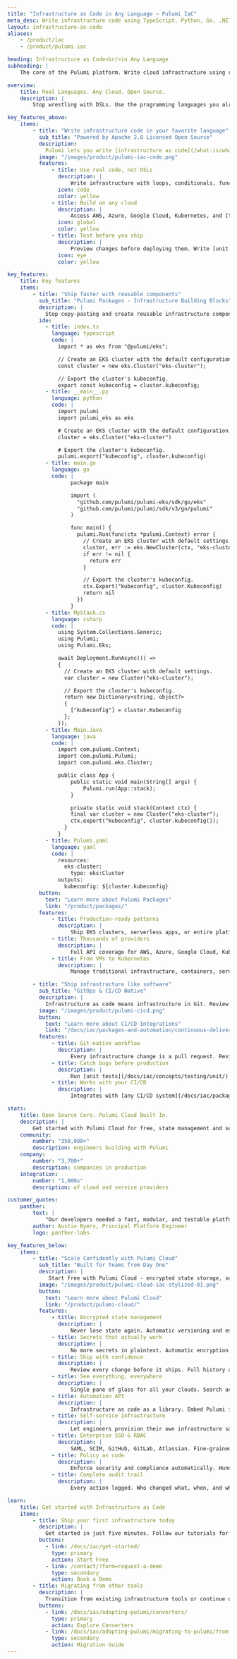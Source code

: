 ```yaml
---
title: "Infrastructure as Code in Any Language – Pulumi IaC"
meta_desc: Write infrastructure code using TypeScript, Python, Go, .NET, Java, or YAML. Deploy to any cloud with built-in previews and testing.
layout: infrastructure-as-code
aliases:
    - /product/iac
    - /product/pulumi-iac

heading: Infrastructure as Code<br/>in Any Language
subheading: |
    The core of the Pulumi platform. Write cloud infrastructure using real programming languages – TypeScript, Python, Go, .NET, Java, or YAML – and ship to any cloud in minutes.

overview:
    title: Real Languages. Any Cloud. Open Source.
    description: |
        Stop wrestling with DSLs. Use the programming languages you already know to build infrastructure on AWS, Azure, Google Cloud, Kubernetes, and thousands of providers. Powered by Pulumi's open source IaC engine with 20k+ GitHub stars. Get started in 5 minutes.

key_features_above:
    items:
        - title: "Write infrastructure code in your favorite language"
          sub_title: "Powered by Apache 2.0 Licensed Open Source"
          description:
            Pulumi lets you write [infrastructure as code](/what-is/what-is-infrastructure-as-code/) using standard programming languages – TypeScript/JavaScript, Python, Go, C#, Java, and YAML. Get autocomplete, type checking, and all your favorite IDE features. Build on AWS, Azure, Google Cloud, Kubernetes, and [thousands of providers](/registry/). Our [open source engine](https://github.com/pulumi/pulumi) is Apache 2.0 licensed and will always remain free.
          image: "/images/product/pulumi-iac-code.png"
          features:
              - title: Use real code, not DSLs
                description: |
                    Write infrastructure with loops, conditionals, functions, and classes. Reuse code, catch errors at compile time, and refactor with confidence.
                icon: code
                color: yellow
              - title: Build on any cloud
                description: |
                    Access AWS, Azure, Google Cloud, Kubernetes, and [thousands of providers](/registry/) through a unified, consistent API. Same-day updates for new cloud features.
                icon: global
                color: yellow
              - title: Test before you ship
                description: |
                    Preview changes before deploying them. Write [unit tests](/docs/guides/testing/#unit-testing) for your infrastructure. Run [integration tests](/docs/guides/testing/integration/) against ephemeral environments.
                icon: eye
                color: yellow

key_features:
    title: Key features
    items:
        - title: "Ship faster with reusable components"
          sub_title: "Pulumi Packages - Infrastructure Building Blocks"
          description: |
            Stop copy-pasting and create reusable infrastructure components that can be used in any language. Package common patterns once, use everywhere. Share via Pulumi's registry, npm, PyPI, NuGet, or any package manager.
          ide:
            - title: index.ts
              language: typescript
              code: |
                import * as eks from "@pulumi/eks";

                // Create an EKS cluster with the default configuration.
                const cluster = new eks.Cluster("eks-cluster");

                // Export the cluster's kubeconfig.
                export const kubeconfig = cluster.kubeconfig;
            - title: __main__.py
              language: python
              code: |
                import pulumi
                import pulumi_eks as eks

                # Create an EKS cluster with the default configuration.
                cluster = eks.Cluster("eks-cluster")

                # Export the cluster's kubeconfig.
                pulumi.export("kubeconfig", cluster.kubeconfig)
            - title: main.go
              language: go
              code: |
                    package main

                    import (
                      "github.com/pulumi/pulumi-eks/sdk/go/eks"
                      "github.com/pulumi/pulumi/sdk/v3/go/pulumi"
                    )

                    func main() {
                      pulumi.Run(func(ctx *pulumi.Context) error {
                        // Create an EKS cluster with default settings.
                        cluster, err := eks.NewCluster(ctx, "eks-cluster", nil)
                        if err != nil {
                          return err
                        }

                        // Export the cluster's kubeconfig.
                        ctx.Export("kubeconfig", cluster.Kubeconfig)
                        return nil
                      })
                    }
            - title: MyStack.cs
              language: csharp
              code: |
                using System.Collections.Generic;
                using Pulumi;
                using Pulumi.Eks;

                await Deployment.RunAsync(() =>
                {
                  // Create an EKS cluster with default settings.
                  var cluster = new Cluster("eks-cluster");

                  // Export the cluster's kubeconfig.
                  return new Dictionary<string, object?>
                  {
                    ["kubeconfig"] = cluster.Kubeconfig
                  };
                });
            - title: Main.Java
              language: java
              code: |
                import com.pulumi.Context;
                import com.pulumi.Pulumi;
                import com.pulumi.eks.Cluster;

                public class App {
                    public static void main(String[] args) {
                        Pulumi.run(App::stack);
                    }

                    private static void stack(Context ctx) {
                    final var cluster = new Cluster("eks-cluster");
                    ctx.export("kubeconfig", cluster.kubeconfig());
                  }
                }
            - title: Pulumi.yaml
              language: yaml
              code: |
                resources:
                  eks-cluster:
                    type: eks:Cluster
                outputs:
                  kubeconfig: ${cluster.kubeconfig}
          button:
            text: "Learn more about Pulumi Packages"
            link: "/product/packages/"
          features:
              - title: Production-ready patterns
                description: |
                    Ship EKS clusters, serverless apps, or entire platforms with one line of code using [well-architected components](/docs/iac/clouds/aws/guides/).
              - title: Thousands of providers
                description: |
                    Full API coverage for AWS, Azure, Google Cloud, Kubernetes, plus Cloudflare, Datadog, GitHub, and thousands more.
              - title: From VMs to Kubernetes
                description: |
                    Manage traditional infrastructure, containers, serverless, and [Kubernetes](/kubernetes/) with one tool, one workflow.

        - title: "Ship infrastructure like software"
          sub_title: "GitOps & CI/CD Native"
          description: |
            Infrastructure as code means infrastructure in Git. Review changes in pull requests. Run tests in CI. Ship through GitHub Actions, GitLab, Jenkins, or any CI/CD system.
          image: "/images/product/pulumi-cicd.png"
          button:
            text: "Learn more about CI/CD Integrations"
            link: "/docs/iac/packages-and-automation/continuous-delivery/"
          features:
              - title: Git-native workflow
                description: |
                    Every infrastructure change is a pull request. Review, comment, approve. Full audit trail built in.
              - title: Catch bugs before production
                description: |
                    Run [unit tests](/docs/iac/concepts/testing/unit/) in milliseconds. Spin up ephemeral environments for [integration tests](/docs/iac/concepts/testing/integration/). Fail fast, fix fast.
              - title: Works with your CI/CD
                description: |
                    Integrates with [any CI/CD system](/docs/iac/packages-and-automation/continuous-delivery/). GitHub Actions, GitLab, Jenkins, CircleCI - your choice. Or use the [Kubernetes operator](/docs/iac/packages-and-automation/continuous-delivery/pulumi-kubernetes-operator/) for GitOps.

stats:
    title: Open Source Core. Pulumi Cloud Built In.
    description: |
        Get started with Pulumi Cloud for free, state management and secrets included. Our [open source engine](https://github.com/pulumi/pulumi) powers everything underneath. Scale to enterprise features when you need them, or self-host if required.
    community:
        number: "350,000+"
        description: engineers building with Pulumi
    company:
        number: "3,700+"
        description: companies in production
    integration:
        number: "1,000s"
        description: of cloud and service providers

customer_quotes:
    panther:
        text: |
            "Our developers needed a fast, modular, and testable platform for managing cloud infrastructure. <b>Nothing is better than having standard programming languages for building and managing infrastructure</b>"
        author: Austin Byers, Principal Platform Engineer
        logo: panther-labs

key_features_below:
    items:
        - title: "Scale Confidently with Pulumi Cloud"
          sub_title: "Built for Teams from Day One"
          description: |
             Start free with Pulumi Cloud - encrypted state storage, secrets management, and collaboration built in. When you scale, enterprise features like RBAC, policy enforcement, and SSO are ready. All powered by our open source engine.
          image: "/images/product/pulumi-cloud-iac-stylized-01.png"
          button:
            text: "Learn more about Pulumi Cloud"
            link: "/product/pulumi-cloud/"
          features:
              - title: Encrypted state management
                description: |
                    Never lose state again. Automatic versioning and encryption at rest. Pulumi Cloud handles it all, or self-host with S3/Azure Blob.
              - title: Secrets that actually work
                description: |
                    No more secrets in plaintext. Automatic encryption for sensitive values. Integrate with AWS Secrets Manager, Azure Key Vault, or use [Pulumi ESC](/product/secrets-configuration/) for centralized secrets.
              - title: Ship with confidence
                description: |
                    Review every change before it ships. Full history and audit logs. Roll back to any previous state when needed.
              - title: See everything, everywhere
                description: |
                    Single pane of glass for all your clouds. Search across AWS, Azure, and GCP. Find that rogue EC2 instance in seconds.
              - title: Automation API
                description: |
                    Infrastructure as code as a library. Embed Pulumi in your app. Build custom CLIs, portals, or platforms. Full programmatic control.
              - title: Self-service infrastructure
                description: |
                    Let engineers provision their own infrastructure safely. Templates, guardrails, and approval workflows. Works with Backstage or build your own.
              - title: Enterprise SSO & RBAC
                description: |
                    SAML, SCIM, GitHub, GitLab, Atlassian. Fine-grained permissions. Temporary access tokens. SOC 2 Type II compliant.
              - title: Policy as code
                description: |
                    Enforce security and compliance automatically. Hundreds of built-in policies or write your own. Block non-compliant infrastructure before it ships.
              - title: Complete audit trail
                description: |
                    Every action logged. Who changed what, when, and why. Export to SIEM. Compliance reports at your fingertips.

learn:
    title: Get started with Infrastructure as Code
    items:
        - title: Ship your first infrastructure today
          description: |
            Get started in just five minutes. Follow our tutorials for AWS, Azure, Google Cloud, Kubernetes, and more.
          buttons:
            - link: /docs/iac/get-started/
              type: primary
              action: Start Free
            - link: /contact/?form=request-a-demo
              type: secondary
              action: Book a Demo
        - title: Migrating from other tools
          description: |
            Transition from existing infrastructure tools or continue using both. Pulumi has converter tools for Terraform, CloudFormation, ARM, and Kubernetes.
          buttons:
            - link: /docs/iac/adopting-pulumi/converters/
              type: primary
              action: Explore Converters
            - link: /docs/iac/adopting-pulumi/migrating-to-pulumi/from-terraform/
              type: secondary
              action: Migration Guide
---
```

